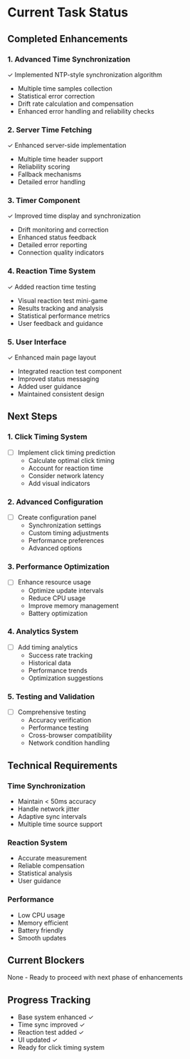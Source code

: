 # Current Task Status

## Completed Enhancements

### 1. Advanced Time Synchronization
✓ Implemented NTP-style synchronization algorithm
- Multiple time samples collection
- Statistical error correction
- Drift rate calculation and compensation
- Enhanced error handling and reliability checks

### 2. Server Time Fetching
✓ Enhanced server-side implementation
- Multiple time header support
- Reliability scoring
- Fallback mechanisms
- Detailed error handling

### 3. Timer Component
✓ Improved time display and synchronization
- Drift monitoring and correction
- Enhanced status feedback
- Detailed error reporting
- Connection quality indicators

### 4. Reaction Time System
✓ Added reaction time testing
- Visual reaction test mini-game
- Results tracking and analysis
- Statistical performance metrics
- User feedback and guidance

### 5. User Interface
✓ Enhanced main page layout
- Integrated reaction test component
- Improved status messaging
- Added user guidance
- Maintained consistent design

## Next Steps

### 1. Click Timing System
- [ ] Implement click timing prediction
  - Calculate optimal click timing
  - Account for reaction time
  - Consider network latency
  - Add visual indicators

### 2. Advanced Configuration
- [ ] Create configuration panel
  - Synchronization settings
  - Custom timing adjustments
  - Performance preferences
  - Advanced options

### 3. Performance Optimization
- [ ] Enhance resource usage
  - Optimize update intervals
  - Reduce CPU usage
  - Improve memory management
  - Battery optimization

### 4. Analytics System
- [ ] Add timing analytics
  - Success rate tracking
  - Historical data
  - Performance trends
  - Optimization suggestions

### 5. Testing and Validation
- [ ] Comprehensive testing
  - Accuracy verification
  - Performance testing
  - Cross-browser compatibility
  - Network condition handling

## Technical Requirements

### Time Synchronization
- Maintain < 50ms accuracy
- Handle network jitter
- Adaptive sync intervals
- Multiple time source support

### Reaction System
- Accurate measurement
- Reliable compensation
- Statistical analysis
- User guidance

### Performance
- Low CPU usage
- Memory efficient
- Battery friendly
- Smooth updates

## Current Blockers
None - Ready to proceed with next phase of enhancements

## Progress Tracking
- Base system enhanced ✓
- Time sync improved ✓
- Reaction test added ✓
- UI updated ✓
- Ready for click timing system
